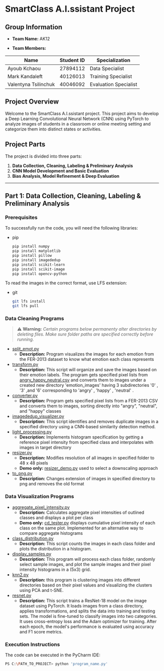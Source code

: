 
# SmartClass A.I.ssistant Project

## Group Information
- **Team Name:** AK12


- **Team Members:**
  
 |   Name |   Student ID    |  Specialization  |
 |---|---|---|
| Ayoub Kchaou | 27894112 | Data Specialist |
| Mark Kandaleft | 40126013 |Training Specialist|
| Valentyna Tsilinchuk| 40046092 | Evaluation Specialist |


## Project Overview
Welcome to the SmartClass A.I.ssistant project. This project aims to develop a Deep Learning Convolutional Neural Network (CNN) using PyTorch to analyze images of students in a classroom or online meeting setting and categorize them into distinct states or activities.

## Project Parts
The project is divided into three parts:
1. **Data Collection, Cleaning, Labeling & Preliminary Analysis**
2. **CNN Model Development and Basic Evaluation**
3. **Bias Analysis, Model Refinement & Deep Evaluation**


---

## Part 1: Data Collection, Cleaning, Labeling & Preliminary Analysis

### Prerequisites

To successfully run the code, you will need the following libraries:

* pip
  ```sh
  pip install numpy
  pip install matplotlib
  pip install pillow
  pip install imagededup
  pip install scikit-learn
  pip install scikit-image
  pip install opencv-python
  ```

To read the images in the correct format, use LFS extension:

* git
  ```sh
  git lfs install
  git lfs pull
  ```
### Data Cleaning Programs

> ⚠️ **Warning:** *Certain programs below permanenty alter directories by deleting files.
> Make sure folder paths are specified correctly before running.*

* [split_emot.py](https://github.com/mkandaleft/COMP472_AK12/blob/278511d96c0fffa820d965cd1e7217938cdafdfc/data%20cleaning/split_emot.py)
  * **Description:** Program visualizes the images for each emotion from the FER-2013 dataset to know what emotion each class represents
* [transform.py](https://github.com/mkandaleft/COMP472_AK12/blob/278511d96c0fffa820d965cd1e7217938cdafdfc/data%20cleaning/transform.py)
  * **Description:** This script will organize and save the images based on their emotion labels. The program gets specified pixel lists from [angry_happy_neutral.csv](https://github.com/mkandaleft/COMP472_AK12/blob/278511d96c0fffa820d965cd1e7217938cdafdfc/data/extracted%20dataset/angry_happy_neutral.csv)
and converts them to images under a created new directory 'emotion_images' having 3 subdirectories '0' , '3' ,and '6' corresponding to 'angry' , 'happy' , 'neutral' .
* [converter.py](https://github.com/mkandaleft/COMP472_AK12/blob/278511d96c0fffa820d965cd1e7217938cdafdfc/data%20cleaning/converter.py)
  * **Description:** Program gets specified pixel lists from a FER-2013 CSV and converts them to images, sorting directly into "angry", "neutral", and "happy" classes
* [imagededup_visualizer.py](https://github.com/mkandaleft/COMP472_AK12/blob/278511d96c0fffa820d965cd1e7217938cdafdfc/data%20cleaning/imagedup_visualizer.py)
  * **Description:** This script identifies and removes duplicate images in a specified directory using a CNN-based similarity detection method.
* [light_processing.py](https://github.com/mkandaleft/COMP472_AK12/blob/278511d96c0fffa820d965cd1e7217938cdafdfc/data%20cleaning/light_processing.py)
  * **Description:** Implements histogram specification by getting a reference pixel intensity from specified class and interpolates with images in target directory
* [resizer.py](https://github.com/mkandaleft/COMP472_AK12/blob/278511d96c0fffa820d965cd1e7217938cdafdfc/data%20cleaning/resizer.py)
  * **Description:** Modifies resolution of all images in specified folder to 48 x 48 pixels
  * **Demo only:** [resizer_demo.py](https://github.com/mkandaleft/COMP472_AK12/blob/278511d96c0fffa820d965cd1e7217938cdafdfc/data%20cleaning/resizer_demo.py) used to select a downscaling approach
* [to_png.py](https://github.com/mkandaleft/COMP472_AK12/blob/278511d96c0fffa820d965cd1e7217938cdafdfc/data%20cleaning/to_png.py)
  * **Description:** Changes extension of images in specified directory to png and removes the old format

### Data Visualization Programs

* [aggregate_pixel_intensity.py](https://github.com/mkandaleft/COMP472_AK12/blob/06ce0e2326ea255625329833b2af5f7e7d0b8e47/data%20visualization/aggregate_pixel_intensity.py)
  * **Description:** Calculates aggregate pixel intensities of outlined classes and displays a plot per class
  * **Demo only:** [cd_tester.py](https://github.com/mkandaleft/COMP472_AK12/blob/06ce0e2326ea255625329833b2af5f7e7d0b8e47/data%20visualization/cd_tester.py) displays cumulative pixel intensity of each class on the same plot. Implemented for an alternative way to compare aggregate histograms
* [class_distribution.py](https://github.com/mkandaleft/COMP472_AK12/blob/06ce0e2326ea255625329833b2af5f7e7d0b8e47/data%20visualization/class_distribution.py)
  * **Description:** This script counts the images in each class folder and plots the distribution in a histogram. 
* [display_samples.py](https://github.com/mkandaleft/COMP472_AK12/blob/06ce0e2326ea255625329833b2af5f7e7d0b8e47/data%20visualization/display_samples.py)
  * **Description:** This program will process each class folder, randomly select sample images, and plot the sample images and their pixel intensity histograms in a (5x3) grid.
* [knn2.py](https://github.com/mkandaleft/COMP472_AK12/blob/06ce0e2326ea255625329833b2af5f7e7d0b8e47/data%20visualization/knn2.py)
   * **Description:**  this program is clustering images into different directories based on their pixel values and visualizing the clusters using PCA and t-SNE.
* [resnet.py](https://github.com/mkandaleft/COMP472_AK12/blob/06ce0e2326ea255625329833b2af5f7e7d0b8e47/data%20visualization/resnet.py)
  * **Description:** This script trains a ResNet-18 model on the image dataset using PyTorch. It loads images from a class directory, applies transformations, and splits the data into training and testing sets. The model is fine-tuned to classify images into two categories. It uses cross-entropy loss and the Adam optimizer for training. After each epoch, the model's performance is evaluated using accuracy and F1 score metrics.

### Execution Instructions

The code can be executed in the PyCharm IDE:

```sh
PS C:\PATH_TO_PROJECT> python 'program_name.py'
```

